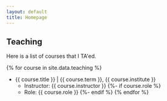 ```yaml
---
layout: default
title: Homepage
---
```


## Teaching

Here is a list of courses that I TA'ed.

{% for course in site.data.teaching %}
- {{ course.title }} \| {{ course.term }}, {{ course.institute }}
	- Instructor: {{ course.instructor }}
{%- if course.role %}
	- Role: {{ course.role }}
{%- endif %}
{% endfor %}
